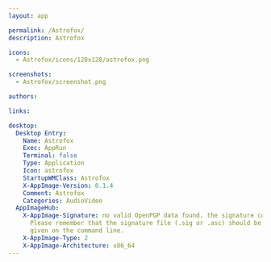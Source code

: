 ```yaml
---
layout: app

permalink: /Astrofox/
description: Astrofox

icons:
  - Astrofox/icons/128x128/astrofox.png

screenshots:
  - Astrofox/screenshot.png

authors:

links:

desktop:
  Desktop Entry:
    Name: Astrofox
    Exec: AppRun
    Terminal: false
    Type: Application
    Icon: astrofox
    StartupWMClass: Astrofox
    X-AppImage-Version: 0.1.4
    Comment: Astrofox
    Categories: AudioVideo
  AppImageHub:
    X-AppImage-Signature: no valid OpenPGP data found. the signature could not be verified.
      Please remember that the signature file (.sig or .asc) should be the first file
      given on the command line.
    X-AppImage-Type: 2
    X-AppImage-Architecture: x86_64
---
```

